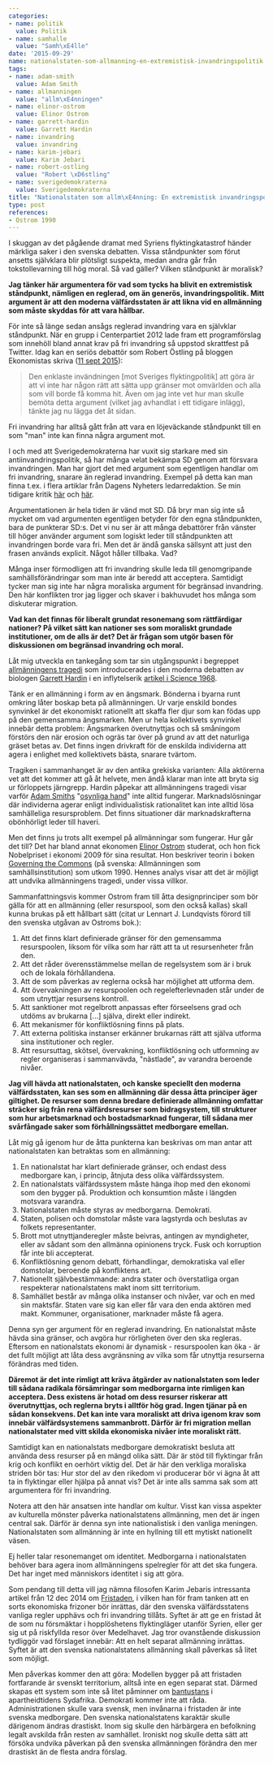 ```yaml
---
categories:
- name: politik
  value: Politik
- name: samhalle
  value: "Samh\xE4lle"
date: '2015-09-29'
name: nationalstaten-som-allmanning-en-extremistisk-invandringspolitik
tags:
- name: adam-smith
  value: Adam Smith
- name: allmanningen
  value: "allm\xE4nningen"
- name: elinor-ostrom
  value: Elinor Ostrom
- name: garrett-hardin
  value: Garrett Hardin
- name: invandring
  value: invandring
- name: karim-jebari
  value: Karim Jebari
- name: robert-ostling
  value: "Robert \xD6stling"
- name: sverigedemokraterna
  value: Sverigedemokraterna
title: "Nationalstaten som allm\xE4nning: En extremistisk invandringspolitik."
type: post
references:
- Ostrom 1990
---
```

I skuggan av det pågående dramat med Syriens flyktingkatastrof händer märkliga saker i den svenska debatten. Vissa ståndpunkter som förut ansetts självklara blir plötsligt suspekta, medan andra går från tokstollevarning till hög moral. Så vad gäller? Vilken ståndpunkt är moralisk?

**Jag tänker här argumentera för vad som tycks ha blivit en extremistisk ståndpunkt, nämligen en reglerad, om än generös, invandringspolitik. Mitt argument är att den moderna välfärdsstaten är att likna vid en allmänning som måste skyddas för att vara hållbar.**

För inte så länge sedan ansågs reglerad invandring vara en självklar ståndpunkt. När en grupp i Centerpartiet 2012 lade fram ett programförslag som innehöll bland annat krav på fri invandring så uppstod skrattfest på Twitter. Idag kan en seriös debattör som Robert Östling på bloggen Ekonomistas skriva ([11 sept 2015](http://ekonomistas.se/2015/09/11/ineffektiv-generos-flyktingpolitik/)):

> Den enklaste invändningen [mot Sveriges flyktingpolitik] att göra är att vi inte har någon rätt att sätta upp gränser mot omvärlden och alla som vill borde få komma hit. Även om jag inte vet hur man skulle bemöta detta argument (vilket jag avhandlat i ett tidigare inlägg), tänkte jag nu lägga det åt sidan.

Fri invandring har alltså gått från att vara en löjeväckande ståndpunkt till en som "man" inte kan finna några argument mot.

I och med att Sverigedemokraterna har vuxit sig starkare med sin antiinvandringspolitik, så har många velat bekämpa SD genom att försvara invandringen. Man har gjort det med argument som egentligen handlar om fri invandring, snarare än reglerad invandring. Exempel på detta kan man finna t.ex. i flera artiklar från Dagens Nyheters ledarredaktion. Se min tidigare kritik [här](/2013/02/24/gomda-flyktingar-fri-invandring-eller-inte/) och [här](/2013/03/19/erik-helmerson-och-konsten-att-vara-tydlig/).

Argumentationen är hela tiden är vänd mot SD. Då bryr man sig inte så mycket om vad argumenten egentligen betyder för den egna ståndpunkten, bara de punkterar SD:s. Det vi nu ser är att många debattörer från vänster till höger använder argument som logiskt leder till ståndpunkten att invandringen borde vara fri. Men det är ändå ganska sällsynt att just den frasen används explicit. Något håller tillbaka. Vad?

Många inser förmodligen att fri invandring skulle leda till genomgripande samhällsförändringar som man inte är beredd att acceptera. Samtidigt tycker man sig inte har några moraliska argument för begränsad invandring. Den här konflikten tror jag ligger och skaver i bakhuvudet hos många som diskuterar migration.

**Vad kan det finnas för liberalt grundat resonemang som rättfärdigar nationer? På vilket sätt kan nationer ses som moraliskt grundade institutioner, om de alls är det? Det är frågan som utgör basen för diskussionen om begränsad invandring och moral.**

Låt mig utveckla en tankegång som tar sin utgångspunkt i begreppet [allmänningens tragedi](https://sv.wikipedia.org/wiki/Allm%C3%A4nningens_dilemma) som introducerades i den moderna debatten av biologen [Garrett Hardin](https://en.wikipedia.org/wiki/Garrett_Hardin) i en inflytelserik [artikel i Science 1968](http://www.sciencemag.org/content/162/3859/1243.full?sid=6c1b61f0-8d9d-4420-94be-9223c76fab38).

Tänk er en allmänning i form av en ängsmark. Bönderna i byarna runt omkring låter boskap beta på allmänningen. Ur varje enskild bondes synvinkel är det ekonomiskt rationellt att skaffa fler djur som kan födas upp på den gemensamma ängsmarken. Men ur hela kollektivets synvinkel innebär detta problem: Ängsmarken överutnyttjas och så småningom förstörs den när erosion och ogräs tar över på grund av att det naturliga gräset betas av. Det finns ingen drivkraft för de enskilda individerna att agera i enlighet med kollektivets bästa, snarare tvärtom.

Tragiken i sammanhanget är av den antika grekiska varianten: Alla aktörerna vet att det kommer att gå åt helvete, men ändå klarar man inte att bryta sig ur förloppets järngrepp. Hardin påpekar att allmänningens tragedi visar varför [Adam Smiths](https://en.wikipedia.org/wiki/Adam_Smith) "[osynliga hand](https://en.wikipedia.org/wiki/Invisible_hand)" inte alltid fungerar. Marknadslösningar där individerna agerar enligt individualistisk rationalitet kan inte alltid lösa samhälleliga resursproblem. Det finns situationer där marknadskrafterna obönhörligt leder till haveri.

Men det finns ju trots allt exempel på allmänningar som fungerar. Hur går det till? Det har bland annat ekonomen [Elinor Ostrom](https://en.wikipedia.org/wiki/Elinor_Ostrom) studerat, och hon fick Nobelpriset i ekonomi 2009 för sina resultat. Hon beskriver teorin i boken [Governing the Commons](/library/9780521405997.html) (på svenska: Allmänningen som samhällsinstitution) som utkom 1990. Hennes analys visar att det är möjligt att undvika allmänningens tragedi, under vissa villkor.

Sammanfattningsvis kommer Ostrom fram till åtta designprinciper som bör gälla för att en allmänning (eller resurspool, som den också kallas) skall kunna brukas på ett hållbart sätt (citat ur Lennart J. Lundqvists förord till den svenska utgåvan av Ostroms bok.):

1. Att det finns klart definierade gränser för den gemensamma resurspoolen, liksom för vilka som har rätt att ta ut resursenheter från den.
2. Att det råder överensstämmelse mellan de regelsystem som är i bruk och de lokala förhållandena.
3. Att de som påverkas av reglerna också har möjlighet att utforma dem.
4. Att övervakningen av resurspoolen och regelefterlevnaden står under de som utnyttjar resursens kontroll.
5. Att sanktioner mot regelbrott anpassas efter förseelsens grad och utdöms av brukarna [...] själva, direkt eller indirekt.
6. Att mekanismer för konfliktlösning finns på plats.
7. Att externa politiska instanser erkänner brukarnas rätt att själva utforma sina institutioner och regler.
8. Att resursuttag, skötsel, övervakning, konfliktlösning och utformning av regler organiseras i sammanvävda, "nästlade", av varandra beroende nivåer.

**Jag vill hävda att nationalstaten, och kanske speciellt den moderna välfärdsstaten, kan ses som en allmänning där dessa åtta principer äger giltighet. De resurser som denna bredare definierade allmänning omfattar sträcker sig från rena välfärdsresurser som bidragsystem, till strukturer som hur arbetsmarknad och bostadsmarknad fungerar, till sådana mer svårfångade saker som förhållningssättet medborgare emellan.**

Låt mig gå igenom hur de åtta punkterna kan beskrivas om man antar att nationalstaten kan betraktas som en allmänning:

1. En nationalstat har klart definierade gränser, och endast dess medborgare kan, i princip, åtnjuta dess olika välfärdssystem.
2. En nationalstats välfärdssystem måste hänga ihop med den ekonomi som den bygger på. Produktion och konsumtion måste i längden motsvara varandra.
3. Nationalstaten måste styras av medborgarna. Demokrati.
4. Staten, polisen och domstolar måste vara lagstyrda och beslutas av folkets representanter.
5. Brott mot utnyttjanderegler måste beivras, antingen av myndigheter, eller av sådant som den allmänna opinionens tryck. Fusk och korruption får inte bli accepterat.
6. Konfliktlösning genom debatt, förhandlingar, demokratiska val eller domstolar, beroende på konfliktens art.
7. Nationellt självbestämmande: andra stater och överstatliga organ respekterar nationalstatens makt inom sitt territorium.
8. Samhället består av många olika instanser och nivåer, var och en med sin maktsfär. Staten vare sig kan eller får vara den enda aktören med makt. Kommuner, organisationer, marknader måste få agera.

Denna syn ger argument för en reglerad invandring. En nationalstat måste hävda sina gränser, och avgöra hur rörligheten över den ska regleras. Eftersom en nationalstats ekonomi är dynamisk - resurspoolen kan öka - är det fullt möjligt att låta dess avgränsning av vilka som får utnyttja resurserna förändras med tiden.

**Däremot är det inte rimligt att kräva åtgärder av nationalstaten som leder till sådana radikala försämringar som medborgarna inte rimligen kan acceptera. Dess existens är hotad om dess resurser riskerar att överutnyttjas, och reglerna bryts i alltför hög grad. Ingen tjänar på en sådan konsekvens. Det kan inte vara moraliskt att driva igenom krav som innebär välfärdsystemens sammanbrott. Därför är fri migration mellan nationalstater med vitt skilda ekonomiska nivåer inte moraliskt rätt.**

Samtidigt kan en nationalstats medborgare demokratiskt besluta att använda dess resurser på en mängd olika sätt. Där är stöd till flyktingar från krig och konflikt en oerhört viktig del. Det är här den verkliga moraliska striden bör tas: Hur stor del av den rikedom vi producerar bör vi ägna åt att ta in flyktingar eller hjälpa på annat vis? Det är inte alls samma sak som att argumentera för fri invandring.

Notera att den här ansatsen inte handlar om kultur. Visst kan vissa aspekter av kulturella mönster påverka nationalstatens allmänning, men det är ingen central sak. Därför är denna syn inte nationalistisk i den vanliga meningen. Nationalstaten som allmänning är inte en hyllning till ett mytiskt nationellt väsen.

Ej heller talar resonemanget om identitet. Medborgarna i nationalstaten behöver bara agera inom allmänningens spelregler för att det ska fungera. Det har inget med människors identitet i sig att göra.

Som pendang till detta vill jag nämna filosofen Karim Jebaris intressanta artikel från 12 dec 2014 om [Fristaden](http://politiskfilosofi.com/2014/12/12/en-utopisk-pragmatisk-losning-pa-flyktingproblemet/), i vilken han för fram tanken att en sorts ekonomiska frizoner bör inrättas, där den svenska välfärdsstatens vanliga regler upphävs och fri invandring tillåts. Syftet är att ge en fristad åt de som nu försmäktar i hopplöshetens flyktingläger utanför Syrien, eller ger sig ut på riskfyllda resor över Medelhavet. Jag tror ovanstående diskussion tydliggör vad förslaget innebär: Att en helt separat allmänning inrättas. Syftet är att den svenska nationalstatens allmänning skall påverkas så litet som möjligt.

Men påverkas kommer den att göra: Modellen bygger på att fristaden fortfarande är svenskt territorium, alltså inte en egen separat stat. Därmed skapas ett system som inte så litet påminner om [bantustans](https://sv.wikipedia.org/wiki/Bantustan) i apartheidtidens Sydafrika. Demokrati kommer inte att råda. Administrationen skulle vara svensk, men invånarna i fristaden är inte svenska medborgare. Den svenska nationalstatens karaktär skulle därigenom ändras drastiskt. Inom sig skulle den härbärgera en befolkning legalt avskilda från resten av samhället. Ironiskt nog skulle detta sätt att försöka undvika påverkan på den svenska allmänningen förändra den mer drastiskt än de flesta andra förslag.
